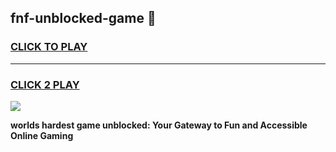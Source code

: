 
## fnf-unblocked-game 👋
<h3>
<a href="https://premium.freeplayer.one?title=fnf-unblocked-game&ref=14F">CLICK TO PLAY</a></h3>
<hr>

<h3>
<a href="https://premium.freeplayer.one?title=fnf-unblocked-game&ref=14F">CLICK 2 PLAY</a>
  
</h3>

<a href="https://premium.freeplayer.one?title=fnf-unblocked-game&ref=12F/"><img src="https://clearcache.store/games.png"></a>


**worlds hardest game unblocked: Your Gateway to Fun and Accessible Online Gaming**

